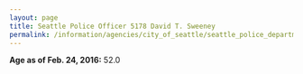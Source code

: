 ```yaml
---
layout: page
title: Seattle Police Officer 5178 David T. Sweeney
permalink: /information/agencies/city_of_seattle/seattle_police_department/copbook/5178/
---
```


**Age as of Feb. 24, 2016:** 52.0
